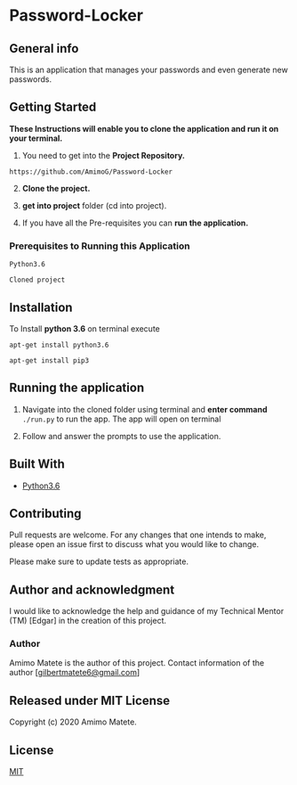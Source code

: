 # Password-Locker

## General info
This is an application that manages your passwords and even generate new passwords.

## Getting Started

**These Instructions will enable you to clone the application and run it on your terminal.**

1. You need to get into the **Project Repository.**

```https://github.com/AmimoG/Password-Locker```

2. **Clone the project.**

3. **get into project** folder (cd into project).

4. If you have all the Pre-requisites you can **run the application.**


### Prerequisites to Running this Application

```
Python3.6
```
```
Cloned project
```
## Installation

To Install **python 3.6** on terminal execute

```
apt-get install python3.6
```

```
apt-get install pip3
```

## Running the application

1. Navigate into the cloned folder using terminal and **enter command** `./run.py` to run the app.
The app will open on terminal

2. Follow and answer the prompts to use the application.


## Built With

* [Python3.6](https://docs.python.org/3/)


## Contributing
Pull requests are welcome. For any changes that one intends to make, please open an issue first to discuss what you would like to change.

Please make sure to update tests as appropriate.

## Author and acknowledgment

I would like to acknowledge the help and guidance of my Technical Mentor (TM) [Edgar] in the creation of this project.

### Author 
 Amimo Matete is the author of this project. Contact information of the author [gilbertmatete6@gmail.com]

## Released under MIT License

Copyright (c) 2020 Amimo Matete.

## License

[MIT](https://choosealicense.com/licenses/mit/)


